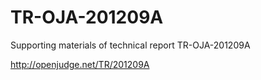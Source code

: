 TR-OJA-201209A
==============

Supporting materials of technical report TR-OJA-201209A

http://openjudge.net/TR/201209A
